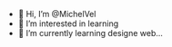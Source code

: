 - 👋 Hi, I’m @MichelVel
- 👀 I’m interested in learning 
- 🌱 I’m currently learning designe web...


<!---
MichelVel/MichelVel is a ✨ special ✨ repository because its `README.md` (this file) appears on your GitHub profile.
You can click the Preview link to take a look at your changes.
--->
